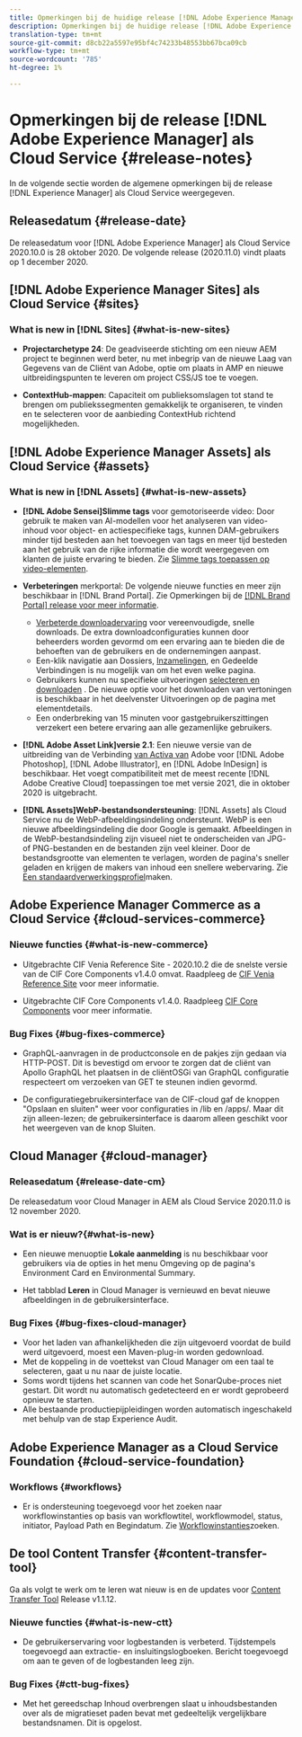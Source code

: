 ```yaml
---
title: Opmerkingen bij de huidige release [!DNL Adobe Experience Manager] voor een Cloud Service.
description: Opmerkingen bij de huidige release [!DNL Adobe Experience Manager] voor een Cloud Service.
translation-type: tm+mt
source-git-commit: d8cb22a5597e95bf4c74233b48553bb67bca09cb
workflow-type: tm+mt
source-wordcount: '785'
ht-degree: 1%

---
```



# Opmerkingen bij de release [!DNL Adobe Experience Manager] als Cloud Service {#release-notes}

In de volgende sectie worden de algemene opmerkingen bij de release [!DNL Experience Manager] als Cloud Service weergegeven.

## Releasedatum {#release-date}

De releasedatum voor [!DNL Adobe Experience Manager] als Cloud Service 2020.10.0 is 28 oktober 2020.
De volgende release (2020.11.0) vindt plaats op 1 december 2020.

## [!DNL Adobe Experience Manager Sites] als Cloud Service {#sites}

### What is new in [!DNL Sites] {#what-is-new-sites}

<!-- add when release done: * **Core Components 2.12.0**: With Core Components being on auto-update, benefit from the latest improvements contributed by the community. See list of changes since 2.11.1: Release Notes -->

* **Projectarchetype 24**: De geadviseerde stichting om een nieuw AEM project te beginnen werd beter, nu met inbegrip van de nieuwe Laag van Gegevens van de Cliënt van Adobe, optie om plaats in AMP en nieuwe uitbreidingspunten te leveren om project CSS/JS toe te voegen.

* **ContextHub-mappen**: Capaciteit om publieksomslagen tot stand te brengen om publiekssegmenten gemakkelijk te organiseren, te vinden en te selecteren voor de aanbieding ContextHub richtend mogelijkheden.

## [!DNL Adobe Experience Manager Assets] als Cloud Service {#assets}

### What is new in [!DNL Assets] {#what-is-new-assets}

* **[!DNL Adobe Sensei]Slimme tags** voor gemotoriseerde video: Door gebruik te maken van AI-modellen voor het analyseren van video-inhoud voor object- en actiespecifieke tags, kunnen DAM-gebruikers minder tijd besteden aan het toevoegen van tags en meer tijd besteden aan het gebruik van de rijke informatie die wordt weergegeven om klanten de juiste ervaring te bieden. Zie [Slimme tags toepassen op video-elementen](/help/assets/smart-tags-video-assets.md).

* **Verbeteringen** merkportal: De volgende nieuwe functies en meer zijn beschikbaar in [!DNL Brand Portal]. Zie Opmerkingen bij de [[!DNL Brand Portal] release voor meer informatie](https://docs.adobe.com/content/help/en/experience-manager-brand-portal/using/introduction/brand-portal-release-notes.html).

   * [Verbeterde downloadervaring](https://docs.adobe.com/content/help/en/experience-manager-brand-portal/using/download/brand-portal-download-assets.html) voor vereenvoudigde, snelle downloads. De extra downloadconfiguraties kunnen door beheerders worden gevormd om een ervaring aan te bieden die de behoeften van de gebruikers en de ondernemingen aanpast.
   * Een-klik navigatie aan Dossiers, [Inzamelingen](https://docs.adobe.com/content/help/en/experience-manager-brand-portal/using/share/brand-portal-share-collection.html), en Gedeelde Verbindingen is nu mogelijk van om het even welke pagina.
   * Gebruikers kunnen nu specifieke uitvoeringen [selecteren en downloaden](https://docs.adobe.com/content/help/en/experience-manager-brand-portal/using/download/brand-portal-download-assets.html#download-assets-from-asset-details-page) . De nieuwe optie voor het downloaden van vertoningen is beschikbaar in het deelvenster Uitvoeringen op de pagina met elementdetails.
   * Een onderbreking van 15 minuten voor gastgebruikerszittingen verzekert een betere ervaring aan alle gezamenlijke gebruikers.

* **[!DNL Adobe Asset Link]versie 2.1**: Een nieuwe versie van de uitbreiding van de Verbinding [van Activa van](https://helpx.adobe.com/enterprise/admin-guide.html/enterprise/using/manage-assets-using-adobe-asset-link.ug.html) Adobe voor [!DNL Adobe Photoshop], [!DNL Adobe Illustrator], en [!DNL Adobe InDesign] is beschikbaar. Het voegt compatibiliteit met de meest recente [!DNL Adobe Creative Cloud] toepassingen toe met versie 2021, die in oktober 2020 is uitgebracht.

* **[!DNL Assets]WebP-bestandsondersteuning**: [!DNL Assets] als Cloud Service nu de WebP-afbeeldingsindeling ondersteunt. WebP is een nieuwe afbeeldingsindeling die door Google is gemaakt. Afbeeldingen in de WebP-bestandsindeling zijn visueel niet te onderscheiden van JPG- of PNG-bestanden en de bestanden zijn veel kleiner. Door de bestandsgrootte van elementen te verlagen, worden de pagina&#39;s sneller geladen en krijgen de makers van inhoud een snellere webervaring. Zie [Een standaardverwerkingsprofiel](/help/assets/asset-microservices-configure-and-use.md#create-standard-profile)maken.

## Adobe Experience Manager Commerce as a Cloud Service {#cloud-services-commerce}

### Nieuwe functies {#what-is-new-commerce}

* Uitgebrachte CIF Venia Reference Site - 2020.10.2 die de snelste versie van de CIF Core Components v1.4.0 omvat. Raadpleeg de [CIF Venia Reference Site](https://github.com/adobe/aem-cif-guides-venia/releases/tag/venia-2020.10.2) voor meer informatie.

* Uitgebrachte CIF Core Components v1.4.0. Raadpleeg [CIF Core Components](https://github.com/adobe/aem-core-cif-components/releases/tag/core-cif-components-reactor-1.4.0) voor meer informatie.

### Bug Fixes {#bug-fixes-commerce}

* GraphQL-aanvragen in de productconsole en de pakjes zijn gedaan via HTTP-POST. Dit is bevestigd om ervoor te zorgen dat de cliënt van Apollo GraphQL het plaatsen in de cliëntOSGi van GraphQL configuratie respecteert om verzoeken van GET te steunen indien gevormd.

* De configuratiegebruikersinterface van de CIF-cloud gaf de knoppen &quot;Opslaan en sluiten&quot; weer voor configuraties in /lib en /apps/. Maar dit zijn alleen-lezen; de gebruikersinterface is daarom alleen geschikt voor het weergeven van de knop Sluiten.


## Cloud Manager {#cloud-manager}

### Releasedatum {#release-date-cm}

De releasedatum voor Cloud Manager in AEM als Cloud Service 2020.11.0 is 12 november 2020.

### Wat is er nieuw?{#what-is-new}

* Een nieuwe menuoptie **Lokale aanmelding** is nu beschikbaar voor gebruikers via de opties in het menu Omgeving op de pagina&#39;s Environment Card en Environmental Summary.

* Het tabblad **Leren** in Cloud Manager is vernieuwd en bevat nieuwe afbeeldingen in de gebruikersinterface.

### Bug Fixes {#bug-fixes-cloud-manager}

* Voor het laden van afhankelijkheden die zijn uitgevoerd voordat de build werd uitgevoerd, moest een Maven-plug-in worden gedownload.
* Met de koppeling in de voettekst van Cloud Manager om een taal te selecteren, gaat u nu naar de juiste locatie.
* Soms wordt tijdens het scannen van code het SonarQube-proces niet gestart. Dit wordt nu automatisch gedetecteerd en er wordt geprobeerd opnieuw te starten.
* Alle bestaande productiepijpleidingen worden automatisch ingeschakeld met behulp van de stap Experience Audit.

## Adobe Experience Manager as a Cloud Service Foundation {#cloud-service-foundation}

### Workflows {#workflows}

* Er is ondersteuning toegevoegd voor het zoeken naar workflowinstanties op basis van workflowtitel, workflowmodel, status, initiator, Payload Path en Begindatum. Zie [Workflowinstanties](https://docs.adobe.com/content/help/en/experience-manager-cloud-service/sites/administering/workflows-administering.html)zoeken.

## De tool Content Transfer {#content-transfer-tool}

Ga als volgt te werk om te leren wat nieuw is en de updates voor [Content Transfer Tool](https://docs.adobe.com/content/help/en/experience-manager-cloud-service/moving/cloud-migration/content-transfer-tool/overview-content-transfer-tool.html) Release v1.1.12.

### Nieuwe functies {#what-is-new-ctt}

* De gebruikerservaring voor logbestanden is verbeterd. Tijdstempels toegevoegd aan extractie- en insluitingslogboeken. Bericht toegevoegd om aan te geven of de logbestanden leeg zijn.

### Bug Fixes {#ctt-bug-fixes}

* Met het gereedschap Inhoud overbrengen slaat u inhoudsbestanden over als de migratieset paden bevat met gedeeltelijk vergelijkbare bestandsnamen. Dit is opgelost.

